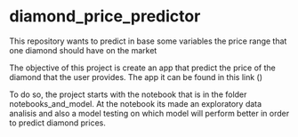 # diamond_price_predictor

This repository wants to predict in base some variables the price range that one diamond should have on the market

The objective of this project is create an app that predict the price of the diamond that the user provides. The app it can be found in this link ()

To do so, the project starts with the notebook that is in the folder notebooks_and_model. At the notebook its made an exploratory data analisis and also a model testing on which model will perform better in order to predict diamond prices.
